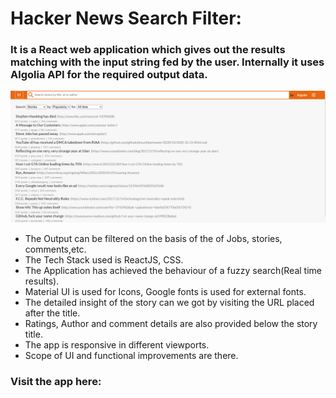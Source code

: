 # Hacker News Search Filter:
### It is a React web application which gives out the results matching with the input string fed by the user. Internally it uses Algolia API for the required output data.



![Image](./src/output.png)

- The Output can be filtered on the basis of the of Jobs, stories, comments,etc.
- The Tech Stack used is ReactJS, CSS.
- The Application has achieved the behaviour of a fuzzy search(Real time results).
- Material UI is used for Icons, Google fonts is used for external fonts.
- The detailed insight of the story can we got by visiting the URL placed after the title.
- Ratings, Author and comment details are also provided below the story title.
- The app is responsive in different viewports.
- Scope of UI and functional improvements are there.

### Visit the app here: 
